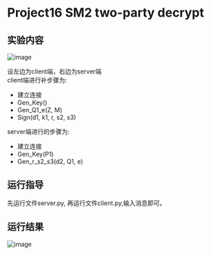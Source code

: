 # Project16 SM2 two-party decrypt

## 实验内容

![image](https://user-images.githubusercontent.com/104118101/182007851-9145ad44-6b3d-491d-97df-dd913d85d6ff.png)

设左边为client端，右边为server端<br>
client端进行补步骤为:
* 建立连接
* Gen_Key()
* Gen_Q1_e(Z, M)
* Sign(d1, k1, r, s2, s3)

server端进行的步骤为:
* 建立连接
* Gen_Key(P1)
* Gen_r_s2_s3(d2, Q1, e)

## 运行指导
先运行文件server.py, 再运行文件client.py,输入消息即可。

## 运行结果
![image](https://user-images.githubusercontent.com/104118101/182007841-2b6101ec-7fde-4238-b006-99cc52810d66.png)
